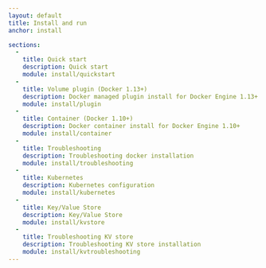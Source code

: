 ```yaml
---
layout: default
title: Install and run
anchor: install

sections:
  -
    title: Quick start
    description: Quick start
    module: install/quickstart
  -
    title: Volume plugin (Docker 1.13+)
    description: Docker managed plugin install for Docker Engine 1.13+
    module: install/plugin
  -
    title: Container (Docker 1.10+)
    description: Docker container install for Docker Engine 1.10+
    module: install/container
  -
    title: Troubleshooting
    description: Troubleshooting docker installation
    module: install/troubleshooting
  -
    title: Kubernetes
    description: Kubernetes configuration
    module: install/kubernetes
  -
    title: Key/Value Store
    description: Key/Value Store
    module: install/kvstore
  -
    title: Troubleshooting KV store
    description: Troubleshooting KV store installation
    module: install/kvtroubleshooting
---
```


